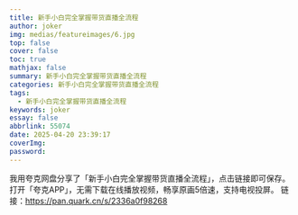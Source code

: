 ```yaml
---
title: 新手小白完全掌握带货直播全流程
author: joker
img: medias/featureimages/6.jpg
top: false
cover: false
toc: true
mathjax: false
summary: 新手小白完全掌握带货直播全流程
categories: 新手小白完全掌握带货直播全流程
tags:
  - 新手小白完全掌握带货直播全流程
keywords: joker
essay: false
abbrlink: 55074
date: 2025-04-20 23:39:17
coverImg:
password:
---
```


我用夸克网盘分享了「新手小白完全掌握带货直播全流程」，点击链接即可保存。打开「夸克APP」，无需下载在线播放视频，畅享原画5倍速，支持电视投屏。
链接：https://pan.quark.cn/s/2336a0f98268
